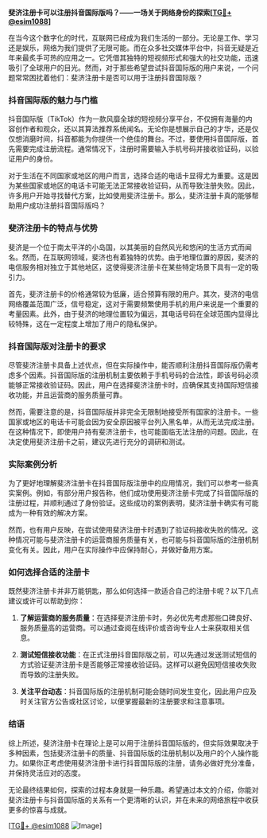 **斐济注册卡可以注册抖音国际版吗？——一场关于网络身份的探索[[TG💪+ @esim1088](https://t.me/s/esim1088)]**

在当今这个数字化的时代，互联网已经成为我们生活的一部分。无论是工作、学习还是娱乐，网络为我们提供了无限可能。而在众多社交媒体平台中，抖音无疑是近年来最炙手可热的应用之一。它凭借其独特的短视频形式和强大的社交功能，迅速吸引了全球用户的目光。然而，对于那些希望尝试抖音国际版的用户来说，一个问题常常困扰着他们：斐济注册卡是否可以用于注册抖音国际版？

### 抖音国际版的魅力与门槛

抖音国际版（TikTok）作为一款风靡全球的短视频分享平台，不仅拥有海量的内容创作者和观众，还以其算法推荐系统闻名。无论你是想展示自己的才华，还是仅仅想消磨时间，抖音都能为你提供一个绝佳的舞台。不过，要使用抖音国际版，首先需要完成注册流程。通常情况下，注册时需要输入手机号码并接收验证码，以验证用户的身份。

对于生活在不同国家或地区的用户而言，选择合适的电话卡显得尤为重要。这是因为某些国家或地区的电话卡可能无法正常接收验证码，从而导致注册失败。因此，许多用户开始寻找替代方案，比如使用斐济注册卡。那么，斐济注册卡真的能够帮助用户成功注册抖音国际版吗？

### 斐济注册卡的特点与优势

斐济是一个位于南太平洋的小岛国，以其美丽的自然风光和悠闲的生活方式而闻名。然而，在互联网领域，斐济也有着独特的优势。由于地理位置的原因，斐济的电信服务相对独立于其他地区，这使得斐济注册卡在某些特定场景下具有一定的吸引力。

首先，斐济注册卡的价格通常较为低廉，适合预算有限的用户。其次，斐济的电信网络覆盖范围广泛，信号稳定，这对于需要频繁使用手机的用户来说是一个重要的考量因素。此外，由于斐济的地理位置较为偏远，其电话号码在全球范围内显得比较特殊，这在一定程度上增加了用户的隐私保护。

### 抖音国际版对注册卡的要求

尽管斐济注册卡具备上述优点，但在实际操作中，能否顺利注册抖音国际版仍需考虑多个因素。抖音国际版的注册机制主要依赖于手机号码的合法性，即该号码必须能够正常接收验证码。因此，用户在选择斐济注册卡时，应确保其支持国际短信接收功能，并且运营商的服务质量可靠。

然而，需要注意的是，抖音国际版并非完全无限制地接受所有国家的注册卡。一些国家或地区的电话卡可能会因为安全原因被平台列入黑名单，从而无法完成注册。在这种情况下，即使用户持有斐济注册卡，也可能面临无法注册的问题。因此，在决定使用斐济注册卡之前，建议先进行充分的调研和测试。

### 实际案例分析

为了更好地理解斐济注册卡在抖音国际版注册中的应用情况，我们可以参考一些真实案例。例如，有部分用户报告称，他们成功使用斐济注册卡完成了抖音国际版的注册过程，并顺利通过了身份验证。这些成功的案例表明，斐济注册卡确实有可能成为一种有效的解决方案。

然而，也有用户反映，在尝试使用斐济注册卡时遇到了验证码接收失败的情况。这种情况可能与斐济注册卡的运营商服务质量有关，也可能与抖音国际版的注册机制变化有关。因此，用户在实际操作中应保持耐心，并做好备用方案。

### 如何选择合适的注册卡

既然斐济注册卡并非万能钥匙，那么如何选择一款适合自己的注册卡呢？以下几点建议或许可以帮助到你：

1. **了解运营商的服务质量**：在选择斐济注册卡时，务必优先考虑那些口碑良好、服务质量高的运营商。可以通过查阅在线评价或咨询专业人士来获取相关信息。

2. **测试短信接收功能**：在正式注册抖音国际版之前，可以先通过发送测试短信的方式验证斐济注册卡是否能够正常接收验证码。这样可以避免因短信接收失败而导致的注册失败。

3. **关注平台动态**：抖音国际版的注册机制可能会随时间发生变化，因此用户应及时关注官方公告或社区讨论，以便掌握最新的注册要求和注意事项。

### 结语

综上所述，斐济注册卡在理论上是可以用于注册抖音国际版的，但实际效果取决于多种因素，包括斐济注册卡的质量、抖音国际版的注册机制以及用户的个人操作能力。如果你正考虑使用斐济注册卡进行抖音国际版的注册，请务必做好充分准备，并保持灵活应对的态度。

无论最终结果如何，探索的过程本身就是一种乐趣。希望通过本文的介绍，你能对斐济注册卡与抖音国际版的关系有一个更清晰的认识，并在未来的网络旅程中收获更多的惊喜与成就。

[[TG💪+ @esim1088](https://t.me/s/esim1088) ![Image](https://i.postimg.cc/4NQfJmqS/Snipaste-2025-05-13-00-14-12.png)]